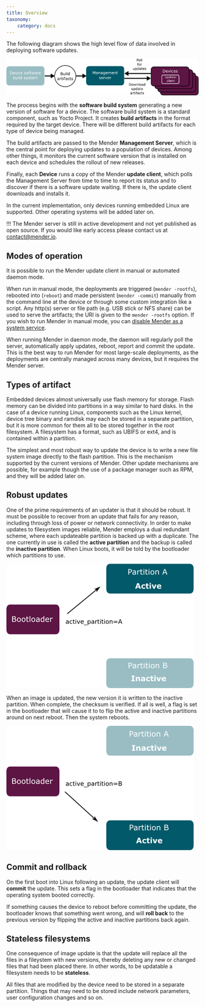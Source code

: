 ```yaml
---
title: Overview
taxonomy:
    category: docs
---
```


The following diagram shows the high level flow of data involved in deploying software updates.

![Top level components](updater-components.png)

The process begins with the **software build system** generating a new version of software for a device.
The software build system is a standard component, such as Yocto Project.
It creates **build artifacts** in the format required by the target device.
There will be different build artifacts for each type of device being managed.

The build artifacts are passed to the Mender **Management Server**, which is the central point for deploying updates to a population of devices.
Among other things, it monitors the current software version that is installed on each device and schedules the rollout of new releases.

Finally, each **Device** runs a copy of the Mender **update client**, which polls the Management Server from time to time to report its status and to discover if there is a software update waiting.
If there is, the update client downloads and installs it.

In the current implementation, only devices running embedded Linux are supported.
Other operating systems will be added later on.

!!! The Mender server is still in active development and not yet published as open source. If you would like early access please contact us at <contact@mender.io>.

## Modes of operation

It is possible to run the Mender update client in manual or automated daemon mode.

When run in manual mode, the deployments are triggered (`mender -rootfs`), rebooted into (`reboot`) and made persistent (`mender -commit`) manually from the command line at the device or through some custom integration like a script. Any http(s) server or file path (e.g. USB stick or NFS share) can be used to serve the artifacts; the URI is given to the `mender -rootfs` option. If you wish to run Mender in manual mode, you can [disable Mender as a system service](../../Artifacts/Customizations#disabling-mender-as-a-system-service).

When running Mender in daemon mode, the daemon will regularly poll the server, automatically apply updates, reboot, report and commit the update. This is the best way to run Mender for most large-scale deployments, as the deployments are centrally managed across many devices, but it requires the Mender server.

## Types of artifact

Embedded devices almost universally use flash memory for storage.
Flash memory can be divided into partitions in a way similar to hard disks.
In the case of a device running Linux, components such as the Linux kernel, device tree binary and ramdisk may each be stored in a separate partition, but it is more common for them all to be stored together in the root filesystem.
A filesystem has a format, such as UBIFS or ext4, and is contained within a partition. 

The simplest and most robust way to update the device is to write a new file system image directly to the flash partition.
This is the mechanism supported by the current versions of Mender.
Other update mechanisms are possible, for example though the use of a package manager such as RPM, and they will be added later on.

## Robust updates

One of the prime requirements of an updater is that it should be robust.
It must be possible to recover from an update that fails for any reason, including through loss of power or network connectivity.
In order to make updates to filesystem images reliable, Mender employs a dual redundant scheme, where each updateable partition is backed up with a duplicate.
The one currently in use is called the **active partition** and the backup is called the **inactive partition**.
When Linux boots, it will be told by the bootloader which partitions to use.

![Partition A active](update-active-a.png)

When an image is updated, the new version it is written to the inactive partition.
When complete, the checksum is verified. If all is well, a flag is set in the bootloader that will cause it to to flip the active and inactive partitions around on next reboot.
Then the system reboots.

![Partition B active](update-active-b.png)

## Commit and rollback

On the first boot into Linux following an update, the update client will **commit** the update. This sets a flag in the bootloader that indicates that the operating system booted correctly.

If something causes the device to reboot before committing the update, the bootloader knows that something went wrong, and will **roll back** to the previous version by flipping the active and inactive partitions back again.

## Stateless filesystems

One consequence of image update is that the update will replace all the files in a fileystem with new versions, thereby deleting any new or changed files that had been placed there. In other words, to be updatable a filesystem needs to be **stateless**.

All files that are modified by the device need to be stored in a separate partition. Things that may need to be stored include network parameters, user configuration changes and so on.


